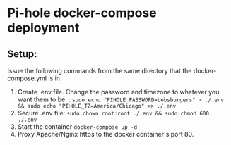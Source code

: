 # Pi-hole docker-compose deployment

## Setup:
Issue the following commands from the same directory that the docker-compose.yml is in.
1. Create .env file. Change the password and timezone to whatever you want them to be. : ```sudo echo "PIHOLE_PASSWORD=bobsburgers" > ./.env && sudo echo "PIHOLE_TZ=America/Chicago" >> ./.env```
2. Secure .env file: ```sudo chown root:root ./.env && sudo chmod 600 ./.env```
3. Start the container ```docker-compose up -d```
4. Proxy Apache/Nginx https to the docker container's port 80.


